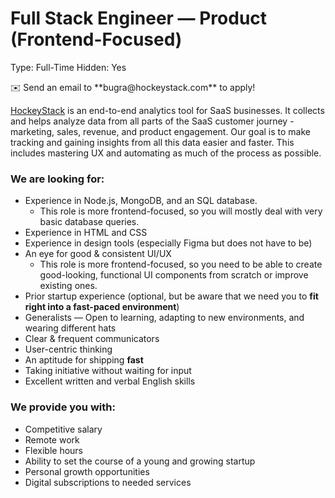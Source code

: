 # Full Stack Engineer — Product (Frontend-Focused)

Type: Full-Time
Hidden: Yes

<aside>
✉️ Send an email to **bugra@hockeystack.com** to apply!

</aside>

[HockeyStack](https://www.hockeystack.com) is an end-to-end analytics tool for SaaS businesses. It collects and helps analyze data from all parts of the SaaS customer journey - marketing, sales, revenue, and product engagement. Our goal is to make tracking and gaining insights from all this data easier and faster. This includes mastering UX and automating as much of the process as possible.

### We are looking for:

- Experience in Node.js, MongoDB, and an SQL database.
    - This role is more frontend-focused, so you will mostly deal with very basic database queries.
- Experience in HTML and CSS
- Experience in design tools (especially Figma but does not have to be)
- An eye for good & consistent UI/UX
    - This role is more frontend-focused, so you need to be able to create good-looking, functional UI components from scratch or improve existing ones.
- Prior startup experience (optional, but be aware that we need you to **fit right into a fast-paced environment**)
- Generalists — Open to learning, adapting to new environments, and wearing different hats
- Clear & frequent communicators
- User-centric thinking
- An aptitude for shipping **fast**
- Taking initiative without waiting for input
- Excellent written and verbal English skills

### We provide you with:

- Competitive salary
- Remote work
- Flexible hours
- Ability to set the course of a young and growing startup
- Personal growth opportunities
- Digital subscriptions to needed services